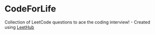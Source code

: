 # CodeForLife
Collection of LeetCode questions to ace the coding interview! - Created using [LeetHub](https://github.com/QasimWani/LeetHub)
